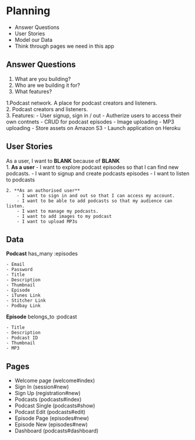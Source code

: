 # Planning

  - Answer Questions
  - User Stories
  - Model our Data
  - Think through pages we need in this app

## Answer Questions

  1. What are you building? <br>
  2. Who are we building it for? <br>
  3. What features?

  1.Podcast network. A place for podcast creators and listeners. <br>
  2. Podcast creators and listeners. <br>
  3. Features:
    - User signup, sign in / out
    - Autherize users to access their own contnets
    - CRUD for podcast episodes
    - Image uploading
    - MP3 uploading
    - Store assets on Amazon S3
    - Launch application on Heroku

## User Stories

  As a user, I want to **BLANK** because of **BLANK** <br>
    1. **As a user**
        - I want to explore podcast episodes so that I can find new podcasts.
        - I want to signup and create podcasts episodes
        - I want to listen to podcasts

    2. **As an authorised user**
        - I want to sign in and out so that I can access my account.
        - I want to be able to add podcasts so that my audience can listen.
        - I want to manage my podcasts.
        - I want to add images to my podcast
        - I want to upload MP3s

## Data
  **Podcast**
  has_many :episodes

    - Email
    - Password
    - Title
    - Description
    - Thumbnail
    - Episode
    - iTunes Link
    - Stitcher Link
    - Podbay Link

  **Episode**
  belongs_to :podcast

    - Title
    - Description
    - Podcast ID
    - Thumbnail
    - MP3

## Pages

  - Welcome page (welcome#index)
  - Sign In (session#new)
  - Sign Up (registration#new)
  - Podcasts (podcasts#index)
  - Podcast Single (podcasts#show)
  - Podcast Edit (podcasts#edit)
  - Episode Page (episodes#new)
  - Episode New (episodes#new)
  - Dashboard (podcasts#dashboard)










